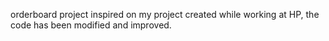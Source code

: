 orderboard project inspired on my project created while working at HP, the code has been modified and improved.
